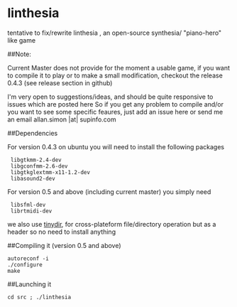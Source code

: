 linthesia
=========

tentative to fix/rewrite linthesia , an open-source synthesia/ "piano-hero" like game

##Note:

Current Master does not provide for the moment a usable game, if you want to compile it to play
or to make a small modification, checkout the release 0.4.3 (see release section in github)

I'm very open to suggestions/ideas, and should be quite responsive to issues which are posted here
So if you get any problem to compile and/or you want to see some specific feaures, just add an issue
here or send me an email  allan.simon |at| supinfo.com

##Dependencies

For version 0.4.3 on ubuntu you will need to install the following packages

     libgtkmm-2.4-dev
     libgconfmm-2.6-dev
     libgtkglextmm-x11-1.2-dev
     libasound2-dev

For version 0.5 and above (including current master) you simply need

     libsfml-dev
     librtmidi-dev

we also use [tinydir](https://github.com/cxong/tinydir), for cross-plateform file/directory
operation but as a header so no need to install anything


##Compiling it (version 0.5 and above)

    autoreconf -i
    ./configure
    make

##Launching it

    cd src ; ./linthesia
